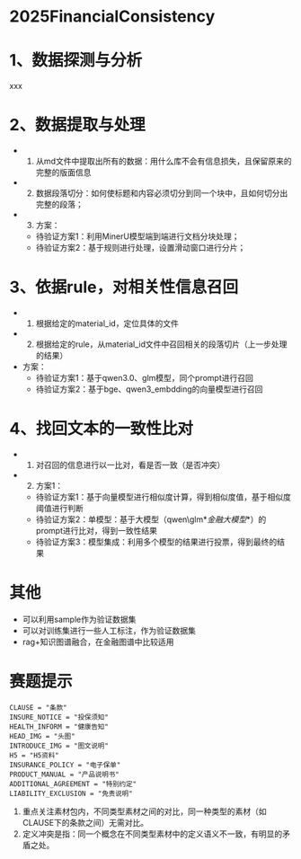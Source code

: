# 2025FinancialConsistency

# 1、数据探测与分析
xxx

# 2、数据提取与处理
- 1) 从md文件中提取出所有的数据：用什么库不会有信息损失，且保留原来的完整的版面信息
- 2) 数据段落切分：如何使标题和内容必须切分到同一个块中，且如何切分出完整的段落；
- 3) 方案：
  - 待验证方案1：利用MinerU模型端到端进行文档分块处理；
  - 待验证方案2：基于规则进行处理，设置滑动窗口进行分片；

# 3、依据rule，对相关性信息召回
- 1) 根据给定的material_id，定位具体的文件
- 2) 根据给定的rule，从material_id文件中召回相关的段落切片（上一步处理的结果）
- 方案：
  - 待验证方案1：基于qwen3.0、glm模型，同个prompt进行召回
  - 待验证方案2：基于bge、qwen3_embdding的向量模型进行召回

# 4、找回文本的一致性比对
- 1) 对召回的信息进行以一比对，看是否一致（是否冲突）
- 2) 方案1：
  - 待验证方案1：基于向量模型进行相似度计算，得到相似度值，基于相似度阈值进行判断
  - 待验证方案2：单模型：基于大模型（qwen\glm\**金融大模型**）的prompt进行比对，得到一致性结果
  - 待验证方案3：模型集成：利用多个模型的结果进行投票，得到最终的结果

# 其他
- 可以利用sample作为验证数据集
- 可以对训练集进行一些人工标注，作为验证数据集
- rag+知识图谱融合，在金融图谱中比较适用

# 赛题提示
```
CLAUSE = "条款"
INSURE_NOTICE = "投保须知"
HEALTH_INFORM = "健康告知"
HEAD_IMG = "头图"
INTRODUCE_IMG = "图文说明"
H5 = "H5资料"
INSURANCE_POLICY = "电子保单"
PRODUCT_MANUAL = "产品说明书"
ADDITIONAL_AGREEMENT = "特别约定"
LIABILITY_EXCLUSION = "免责说明"
```

1. 重点关注素材包内，不同类型素材之间的对比，同一种类型的素材（如CLAUSE下的条款之间）无需对比。
2. 定义冲突是指：同一个概念在不同类型素材中的定义语义不一致，有明显的矛盾之处。


